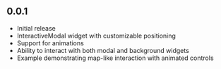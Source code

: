 ## 0.0.1

* Initial release
* InteractiveModal widget with customizable positioning
* Support for animations
* Ability to interact with both modal and background widgets
* Example demonstrating map-like interaction with animated controls
